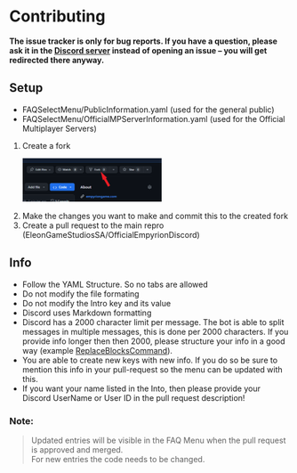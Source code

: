 # Contributing

**The issue tracker is only for bug reports. If you have a question, please ask it in the [Discord server](https://discord.gg/empyrion) instead of opening an issue – you will get redirected there anyway.**

## Setup

- FAQSelectMenu/PublicInformation.yaml (used for the general public)
- FAQSelectMenu/OfficialMPServerInformation.yaml (used for the Official Multiplayer Servers)

1. Create a fork
	<p>
    <img src="https://raw.githubusercontent.com/EleonGameStudiosSA/OfficialEmpyrionDiscord/main/.github/Assets/CreateFork.png" width="250" alt="FAQ Menu"/></a>
    </p>
2. Make the changes you want to make and commit this to the created fork
3. Create a pull request to the main repro (EleonGameStudiosSA/OfficialEmpyrionDiscord)

## Info

- Follow the YAML Structure. So no tabs are allowed
- Do not modify the file formating
- Do not modify the Intro key and its value
- Discord uses Markdown formatting
- Discord has a 2000 character limit per message. The bot is able to split messages in multiple messages, this is done per 2000 characters. If you provide info longer then then 2000, please structure your info in a good way (example [ReplaceBlocksCommand](https://github.com/EleonGameStudiosSA/OfficialEmpyrionDiscord/blob/main/FAQSelectMenu/PublicInformation.yaml)).
- You are able to create new keys with new info. If you do so be sure to mention this info in your pull-request so the menu can be updated with this.
- If you want your name listed in the Into, then please provide your Discord UserName or User ID in the pull request description!

### Note: 
> Updated entries will be visible in the FAQ Menu when the pull request is approved and merged.  
For new entries the code needs to be changed.
